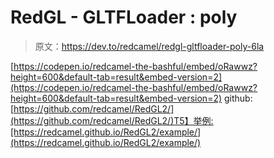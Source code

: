 # RedGL - GLTFLoader : poly

> 原文：<https://dev.to/redcamel/redgl-gltfloader-poly-6la>

[https://codepen.io/redcamel-the-bashful/embed/oRawwz?height=600&default-tab=result&embed-version=2](https://codepen.io/redcamel-the-bashful/embed/oRawwz?height=600&default-tab=result&embed-version=2)
github:[https://github.com/redcamel/RedGL2/](https://github.com/redcamel/RedGL2/)T5】举例:[https://redcamel.github.io/RedGL2/example/](https://redcamel.github.io/RedGL2/example/)